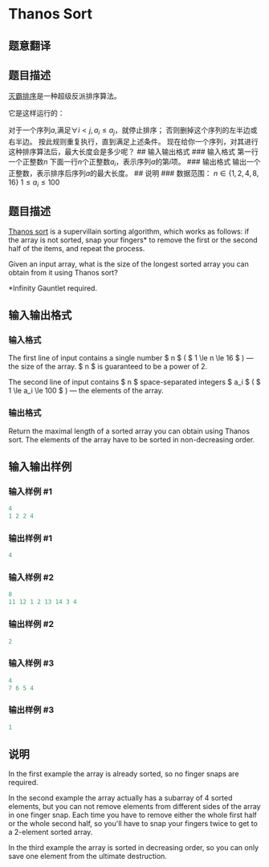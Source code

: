 # Thanos Sort

## 题意翻译

## 题目描述

[灭霸排序](https://codegolf.stackexchange.com/questions/182221/implement-the-thanos-sorting-algorithm)是一种超级反派排序算法。

它是这样运行的：

对于一个序列$a$,满足$\forall i<j,a_i\le a_j$，就停止排序； 否则删掉这个序列的左半边或右半边。 按此规则重复执行，直到满足上述条件。 现在给你一个序列，对其进行这种排序算法后，最大长度会是多少呢？ ## 输入输出格式 ### 输入格式 第一行一个正整数$n$ 下面一行$n$个正整数$a_i$，表示序列$a$的第$i$项。 ### 输出格式 输出一个正整数，表示排序后序列$a$的最大长度。 ## 说明 ### 数据范围： $n\in\{1,2,4,8,16\}$ $1\le a_i\le 100$

## 题目描述

[Thanos sort](https://codegolf.stackexchange.com/questions/182221/implement-the-thanos-sorting-algorithm) is a supervillain sorting algorithm, which works as follows: if the array is not sorted, snap your fingers\* to remove the first or the second half of the items, and repeat the process.

Given an input array, what is the size of the longest sorted array you can obtain from it using Thanos sort?

\*Infinity Gauntlet required.

## 输入输出格式

### 输入格式

The first line of input contains a single number $ n $ ( $ 1 \le n \le 16 $ ) — the size of the array. $ n $ is guaranteed to be a power of 2.

The second line of input contains $ n $ space-separated integers $ a_i $ ( $ 1 \le a_i \le 100 $ ) — the elements of the array.

### 输出格式

Return the maximal length of a sorted array you can obtain using Thanos sort. The elements of the array have to be sorted in non-decreasing order.

## 输入输出样例

### 输入样例 #1

```cpp
4
1 2 2 4

```
### 输出样例 #1

```cpp
4

```
### 输入样例 #2

```cpp
8
11 12 1 2 13 14 3 4

```
### 输出样例 #2

```cpp
2

```
### 输入样例 #3

```cpp
4
7 6 5 4

```
### 输出样例 #3

```cpp
1

```
## 说明

In the first example the array is already sorted, so no finger snaps are required.

In the second example the array actually has a subarray of 4 sorted elements, but you can not remove elements from different sides of the array in one finger snap. Each time you have to remove either the whole first half or the whole second half, so you'll have to snap your fingers twice to get to a 2-element sorted array.

In the third example the array is sorted in decreasing order, so you can only save one element from the ultimate destruction.

